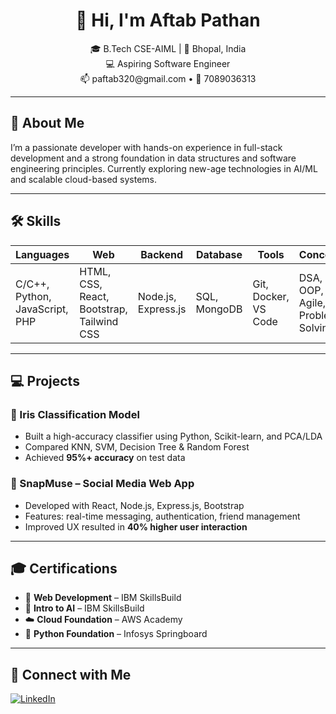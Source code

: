 <h1 align="center">👋 Hi, I'm Aftab Pathan</h1>
<p align="center">
  🎓 B.Tech CSE-AIML | 📍 Bhopal, India<br>
  💻 Aspiring Software Engineer <br>
  📫 paftab320@gmail.com • 📱 7089036313
</p>

---

## 🚀 About Me
I’m a passionate developer with hands-on experience in full-stack development and a strong foundation in data structures and software engineering principles. Currently exploring new-age technologies in AI/ML and scalable cloud-based systems.

---

## 🛠️ Skills

| Languages | Web | Backend | Database | Tools | Concepts |
|----------|------|---------|----------|-------|----------|
| C/C++, Python, JavaScript, PHP | HTML, CSS, React, Bootstrap, Tailwind CSS | Node.js, Express.js | SQL, MongoDB | Git, Docker, VS Code | DSA, OOP, Agile, Problem Solving |

---

## 💻 Projects

### 🌸 Iris Classification Model
- Built a high-accuracy classifier using Python, Scikit-learn, and PCA/LDA
- Compared KNN, SVM, Decision Tree & Random Forest
- Achieved **95%+ accuracy** on test data

### 💬 SnapMuse – Social Media Web App
- Developed with React, Node.js, Express.js, Bootstrap
- Features: real-time messaging, authentication, friend management
- Improved UX resulted in **40% higher user interaction**

---

## 🎓 Certifications

- 🧩 **Web Development** – IBM SkillsBuild  
- 🤖 **Intro to AI** – IBM SkillsBuild  
- ☁️ **Cloud Foundation** – AWS Academy  
- 🐍 **Python Foundation** – Infosys Springboard  

---
## 🔗 Connect with Me

[![LinkedIn](https://img.shields.io/badge/LinkedIn-Connect-blue?style=for-the-badge&logo=linkedin)](https://www.linkedin.com/in/aftab-khan-389282285)

<!--
**Aftab0khan021/Aftab0khan021** is a ✨ _special_ ✨ repository because its `README.md` (this file) appears on your GitHub profile.

Here are some ideas to get you started:

- 🔭 I’m currently working on ...
- 🌱 I’m currently learning ...
- 👯 I’m looking to collaborate on ...
- 🤔 I’m looking for help with ...
- 💬 Ask me about ...
- 📫 How to reach me: ...
- 😄 Pronouns: ...
- ⚡ Fun fact: ...
-->
